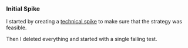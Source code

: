 ### Initial Spike

I started by creating a [technical spike](https://github.com/amypivo/Paths-Kata/blob/05e90727a34a67bf19e89e8ac1cf82f8f1bf052b/pather) to make sure that the strategy was feasible. 

Then I deleted everything and started with a single failing test. 


